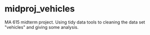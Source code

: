 # midproj_vehicles
MA 615 midterm project. Using tidy data tools to cleaning the data set "vehicles" and giving some analysis.

